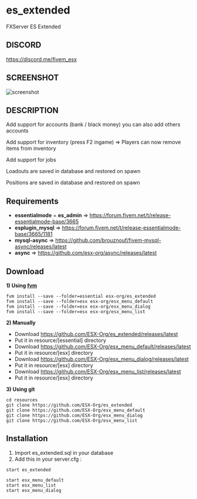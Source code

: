 # es_extended
FXServer ES Extended

## DISCORD

https://discord.me/fivem_esx

## SCREENSHOT

![screenshot](http://i.imgur.com/aPFdJl3.jpg)

## DESCRIPTION

Add support for accounts (bank / black money) you can also add others accounts

Add support for inventory (press F2 ingame) => Players can now remove items from inventory

Add support for jobs

Loadouts are saved in database and restored on spawn

Positions are saved in database and restored on spawn

## Requirements

- **essentialmode** + **es_admin** => https://forum.fivem.net/t/release-essentialmode-base/3665
- **esplugin_mysql** => https://forum.fivem.net/t/release-essentialmode-base/3665/1181
- **mysql-async** => https://github.com/brouznouf/fivem-mysql-async/releases/latest
- **async** => https://github.com/esx-org/async/releases/latest

## Download

**1) Using [fvm](https://github.com/qlaffont/fvm-installer)**

```
fvm install --save --folder=essential esx-org/es_extended
fvm install --save --folder=esx esx-org/esx_menu_default
fvm install --save --folder=esx esx-org/esx_menu_dialog
fvm install --save --folder=esx esx-org/esx_menu_list

```

**2) Manually**

- Download https://github.com/ESX-Org/es_extended/releases/latest
- Put it in resource/[essential] directory
- Download https://github.com/ESX-Org/esx_menu_default/releases/latest
- Put it in resource/[esx] directory
- Download https://github.com/ESX-Org/esx_menu_dialog/releases/latest
- Put it in resource/[esx] directory
- Download https://github.com/ESX-Org/esx_menu_list/releases/latest
- Put it in resource/[esx] directory

**3) Using git**

```
cd resources
git clone https://github.com/ESX-Org/es_extended
git clone https://github.com/ESX-Org/esx_menu_default
git clone https://github.com/ESX-Org/esx_menu_dialog
git clone https://github.com/ESX-Org/esx_menu_list
```

## Installation

1) Import es_extended.sql in your database
2) Add this in your server.cfg :

```
start es_extended

start esx_menu_default
start esx_menu_list
start esx_menu_dialog
```
